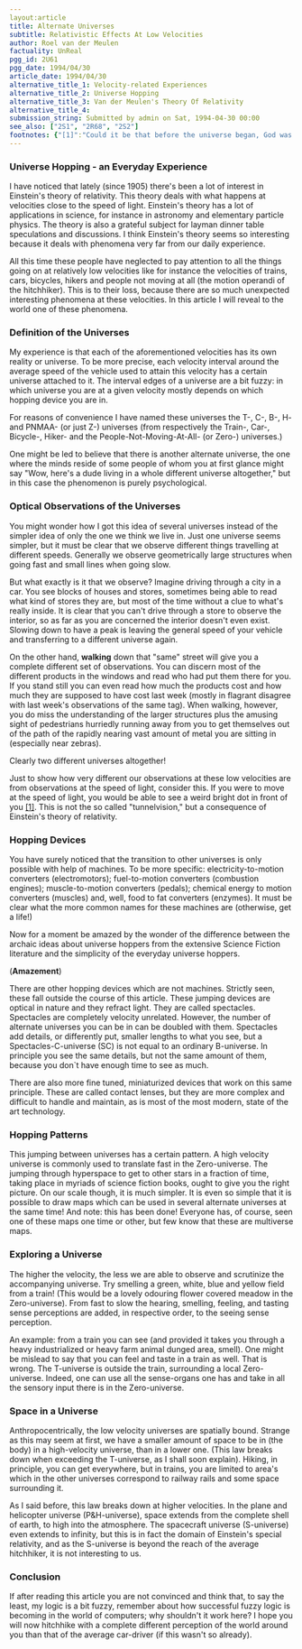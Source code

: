 ```yaml
---
layout:article
title: Alternate Universes
subtitle: Relativistic Effects At Low Velocities
author: Roel van der Meulen
factuality: UnReal
pgg_id: 2U61
pgg_date: 1994/04/30
article_date: 1994/04/30
alternative_title_1: Velocity-related Experiences
alternative_title_2: Universe Hopping
alternative_title_3: Van der Meulen's Theory Of Relativity
alternative_title_4: 
submission_string: Submitted by admin on Sat, 1994-04-30 00:00
see_also: ["2S1", "2R68", "2S2"]
footnotes: {"[1]":"Could it be that before the universe began, God was driving his Ferrari at the speed of light (looking at this bright dot in front of Him, representing the state of the universe). For some reason He must have pulled over (not because of malfunctions or lack of fuel because everyone knows He is all-powerful and all-mighty and all-knowing), causing the dot to expand... (hmm... is there a highway patrol that can stop even God? Or was He just slowing down because He, allknowingly, knew there was a radar control coming up..?)"}
---
```

<div>
<h3>Universe Hopping - an Everyday Experience</h3>
<p>I have noticed that lately (since 1905) there's been a lot of interest in Einstein's theory of relativity. This theory deals with what happens at velocities close to the speed of light. Einstein's theory has a lot of applications in science, for instance in astronomy and elementary particle physics. The theory is also a grateful subject for layman dinner table speculations and discussions. I think Einstein's theory seems so interesting because it deals with phenomena very far from our daily experience.</p>
<p>All this time these people have neglected to pay attention to all the things going on at relatively low velocities like for instance the velocities of trains, cars, bicycles, hikers and people not moving at all (the motion operandi of the hitchhiker). This is to their loss, because there are so much unexpected interesting phenomena at these velocities. In this article I will reveal to the world one of these phenomena.</p>
<h3>Definition of the Universes</h3>
<p>My experience is that each of the aforementioned velocities has its own reality or universe. To be more precise, each velocity interval around the average speed of the vehicle used to attain this velocity has a certain universe attached to it. The interval edges of a universe are a bit fuzzy: in which universe you are at a given velocity mostly depends on which hopping device you are in.</p>
<p>For reasons of convenience I have named these universes the T-, C-, B-, H- and PNMAA- (or just Z-) universes (from respectively the Train-, Car-, Bicycle-, Hiker- and the People-Not-Moving-At-All- (or Zero-) universes.)</p>
<p>One might be led to believe that there is another alternate universe, the one where the minds reside of some people of whom you at first glance might say "Wow, here's a dude living in a whole different universe altogether," but in this case the phenomenon is purely psychological.</p>
<h3>Optical Observations of the Universes</h3>
<p>You might wonder how I got this idea of several universes instead of the simpler idea of only the one we think we live in. Just one universe seems simpler, but it must be clear that we observe different things travelling at different speeds. Generally we observe geometrically large structures when going fast and small lines when going slow.</p>
<p>But what exactly is it that we observe? Imagine driving through a city in a car. You see blocks of houses and stores, sometimes being able to read what kind of stores they are, but most of the time without a clue to what's really inside. It is clear that you can't drive through a store to observe the interior, so as far as you are concerned the interior doesn't even exist. Slowing down to have a peak is leaving the general speed of your vehicle and transferring to a different universe again.</p>
<p>On the other hand, <strong>walking</strong> down that "same" street will give you a complete different set of observations. You can discern most of the different products in the windows and read who had put them there for you. If you stand still you can even read how much the products cost and how much they are supposed to have cost last week (mostly in flagrant disagree with last week's observations of the same tag). When walking, however, you do miss the understanding of the larger structures plus the amusing sight of pedestrians hurriedly running away from you to get themselves out of the path of the rapidly nearing vast amount of metal you are sitting in (especially near zebras).</p>
<p>Clearly two different universes altogether!</p>
<p>Just to show how very different our observations at these low velocities are from observations at the speed of light, consider this. If you were to move at the speed of light, you would be able to see a weird bright dot in front of you <a href="#footnotes.1" class="footnote-link">[1]</a>. This is not the so called "tunnelvision," but a consequence of Einstein's theory of relativity.</p>
<h3>Hopping Devices</h3>
<p>You have surely noticed that the transition to other universes is only possible with help of machines. To be more specific: electricity-to-motion converters (electromotors); fuel-to-motion converters (combustion engines); muscle-to-motion converters (pedals); chemical energy to motion converters (muscles) and, well, food to fat converters (enzymes). It must be clear what the more common names for these machines are (otherwise, get a life!)</p>
<p>Now for a moment be amazed by the wonder of the difference between the archaic ideas about universe hoppers from the extensive Science Fiction literature and the simplicity of the everyday universe hoppers.</p>
<p>(<strong>Amazement</strong>)</p>
<p>There are other hopping devices which are not machines. Strictly seen, these fall outside the course of this article. These jumping devices are optical in nature and they refract light. They are called spectacles. Spectacles are completely velocity unrelated. However, the number of alternate universes you can be in can be doubled with them. Spectacles add details, or differently put, smaller lengths to what you see, but a Spectacles-C-universe (SC) is not equal to an ordinary B-universe. In principle you see the same details, but not the same amount of them, because you don`t have enough time to see as much.</p>
<p>There are also more fine tuned, miniaturized devices that work on this same principle. These are called contact lenses, but they are more complex and difficult to handle and maintain, as is most of the most modern, state of the art technology.</p>
<h3>Hopping Patterns</h3>
<p>This jumping between universes has a certain pattern. A high velocity universe is commonly used to translate fast in the Zero-universe. The jumping through hyperspace to get to other stars in a fraction of time, taking place in myriads of science fiction books, ought to give you the right picture. On our scale though, it is much simpler. It is even so simple that it is possible to draw maps which can be used in several alternate universes at the same time! And note: this has been done! Everyone has, of course, seen one of these maps one time or other, but few know that these are multiverse maps.</p>
<h3>Exploring a Universe</h3>
<p>The higher the velocity, the less we are able to observe and scrutinize the accompanying universe. Try smelling a green, white, blue and yellow field from a train! (This would be a lovely odouring flower covered meadow in the Zero-universe). From fast to slow the hearing, smelling, feeling, and tasting sense perceptions are added, in respective order, to the seeing sense perception.</p>
<p>An example: from a train you can see (and provided it takes you through a heavy industrialized or heavy farm animal dunged area, smell). One might be mislead to say that you can feel and taste in a train as well. That is wrong. The T-universe is outside the train, surrounding a local Zero-universe. Indeed, one can use all the sense-organs one has and take in all the sensory input there is in the Zero-universe.</p>
<h3>Space in a Universe</h3>
<p>Anthropocentrically, the low velocity universes are spatially bound. Strange as this may seem at first, we have a smaller amount of space to be in (the body) in a high-velocity universe, than in a lower one. (This law breaks down when exceeding the T-universe, as I shall soon explain). Hiking, in principle, you can get everywhere, but in trains, you are limited to area's which in the other universes correspond to railway rails and some space surrounding it.</p>
<p>As I said before, this law breaks down at higher velocities. In the plane and helicopter universe (P&amp;H-universe), space extends from the complete shell of earth, to high into the atmosphere. The spacecraft universe (S-universe) even extends to infinity, but this is in fact the domain of Einstein's special relativity, and as the S-universe is beyond the reach of the average hitchhiker, it is not interesting to us.</p>
<h3>Conclusion</h3>
<p>If after reading this article you are not convinced and think that, to say the least, my logic is a bit fuzzy, remember about how successful fuzzy logic is becoming in the world of computers; why shouldn't it work here? I hope you will now hitchhike with a complete different perception of the world around you than that of the average car-driver (if this wasn't so already).</p>
</div>
